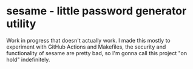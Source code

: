 # sesame - little password generator utility

Work in progress that doesn't actually work. I made this mostly to experiment with GitHub Actions and Makefiles, the security and functionality of sesame are pretty bad, so I'm gonna call this project "on hold" indefinitely.
